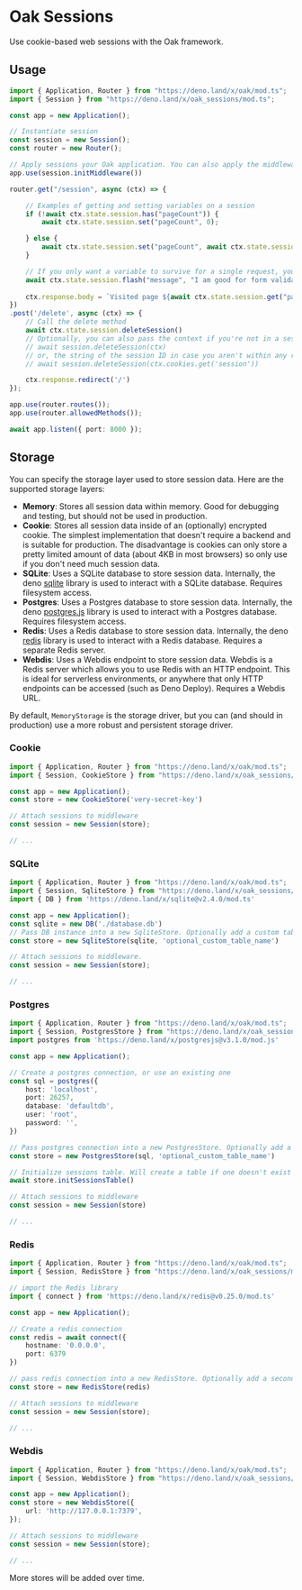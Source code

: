 # Oak Sessions

Use cookie-based web sessions with the Oak framework.

## Usage

```ts
import { Application, Router } from "https://deno.land/x/oak/mod.ts";
import { Session } from "https://deno.land/x/oak_sessions/mod.ts";

const app = new Application();

// Instantiate session
const session = new Session();
const router = new Router();

// Apply sessions your Oak application. You can also apply the middleware to specific routes instead of the whole app.
app.use(session.initMiddleware())

router.get("/session", async (ctx) => {

    // Examples of getting and setting variables on a session
    if (!await ctx.state.session.has("pageCount")) {
        await ctx.state.session.set("pageCount", 0);

    } else {
        await ctx.state.session.set("pageCount", await ctx.state.session.get("pageCount") + 1);
    }

    // If you only want a variable to survive for a single request, you can "flash" it instead
    await ctx.state.session.flash("message", "I am good for form validations errors, success messages, etc.")
    
    ctx.response.body = `Visited page ${await ctx.state.session.get("pageCount")} times`;
})
.post('/delete', async (ctx) => {
    // Call the delete method
    await ctx.state.session.deleteSession()
    // Optionally, you can also pass the context if you're not in a session route
    // await session.deleteSession(ctx)
    // or, the string of the session ID in case you aren't within any routing context.
    // await session.deleteSession(ctx.cookies.get('session'))

    ctx.response.redirect('/')
});

app.use(router.routes());
app.use(router.allowedMethods());

await app.listen({ port: 8000 });
```

## Storage

You can specify the storage layer used to store session data. Here are the supported storage layers:

* **Memory**: Stores all session data within memory. Good for debugging and testing, but should not be used in production.
* **Cookie**: Stores all session data inside of an (optionally) encrypted cookie. The simplest implementation that doesn't require a backend and is suitable for production. The disadvantage is cookies can only store a pretty limited amount of data (about 4KB in most browsers) so only use if you don't need much session data.
* **SQLite**: Uses a SQLite database to store session data. Internally, the deno [sqlite](https://deno.land/x/sqlite) library is used to interact with a SQLite database. Requires filesystem access.
* **Postgres**: Uses a Postgres database to store session data. Internally, the deno [postgres.js](https://deno.land/x/postgresjs) library is used to interact with a Postgres database. Requires filesystem access.
* **Redis**: Uses a Redis database to store session data. Internally, the deno [redis](https://deno.land/x/redis) library is used to interact with a Redis database. Requires a separate Redis server.
* **Webdis**: Uses a Webdis endpoint to store session data. Webdis is a Redis server which allows you to use Redis with an HTTP endpoint. This is ideal for serverless environments, or anywhere that only HTTP endpoints can be accessed (such as Deno Deploy). Requires a Webdis URL.

By default, `MemoryStorage` is the storage driver, but you can (and should in production) use a more robust and persistent storage driver.

### Cookie
```ts
import { Application, Router } from "https://deno.land/x/oak/mod.ts";
import { Session, CookieStore } from "https://deno.land/x/oak_sessions/mod.ts";

const app = new Application();
const store = new CookieStore('very-secret-key')

// Attach sessions to middleware
const session = new Session(store);

// ...
```

### SQLite
```ts
import { Application, Router } from "https://deno.land/x/oak/mod.ts";
import { Session, SqliteStore } from "https://deno.land/x/oak_sessions/mod.ts";
import { DB } from 'https://deno.land/x/sqlite@v2.4.0/mod.ts'

const app = new Application();
const sqlite = new DB('./database.db') 
// Pass DB instance into a new SqliteStore. Optionally add a custom table name as second string argument, default is 'sessions'
const store = new SqliteStore(sqlite, 'optional_custom_table_name')

// Attach sessions to middleware. 
const session = new Session(store);

// ...
```

### Postgres
```ts
import { Application, Router } from "https://deno.land/x/oak/mod.ts";
import { Session, PostgresStore } from "https://deno.land/x/oak_sessions/mod.ts";
import postgres from 'https://deno.land/x/postgresjs@v3.1.0/mod.js'

const app = new Application();

// Create a postgres connection, or use an existing one
const sql = postgres({
    host: 'localhost',
    port: 26257,
    database: 'defaultdb',
    user: 'root',
    password: '',
})

// Pass postgres connection into a new PostgresStore. Optionally add a custom table name as second string argument, default is 'sessions'
const store = new PostgresStore(sql, 'optional_custom_table_name')

// Initialize sessions table. Will create a table if one doesn't exist already.
await store.initSessionsTable()

// Attach sessions to middleware
const session = new Session(store)

// ...
```

### Redis
```ts
import { Application, Router } from "https://deno.land/x/oak/mod.ts";
import { Session, RedisStore } from "https://deno.land/x/oak_sessions/mod.ts";

// import the Redis library
import { connect } from 'https://deno.land/x/redis@v0.25.0/mod.ts'

const app = new Application();

// Create a redis connection
const redis = await connect({
    hostname: '0.0.0.0',
    port: 6379
})

// pass redis connection into a new RedisStore. Optionally add a second string argument for a custom database prefix, default is 'session_'
const store = new RedisStore(redis)

// Attach sessions to middleware
const session = new Session(store);

// ...
```

### Webdis
```ts
import { Application, Router } from "https://deno.land/x/oak/mod.ts";
import { Session, WebdisStore } from "https://deno.land/x/oak_sessions/mod.ts";

const app = new Application();
const store = new WebdisStore({
    url: 'http://127.0.0.1:7379',
});

// Attach sessions to middleware
const session = new Session(store);

// ...
```

More stores will be added over time.
